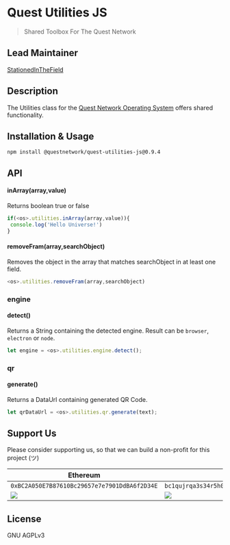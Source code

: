 # Quest Utilities JS
> Shared Toolbox For The Quest Network

## Lead Maintainer

[StationedInTheField](https://github.com/StationedInTheField)

## Description

The Utilities class for the [Quest Network Operating System](https://github.com/QuestNetwork/quest-os-js) offers shared functionality.

## Installation & Usage
```
npm install @questnetwork/quest-utilities-js@0.9.4
```

## API

#### inArray(array,value)

Returns boolean true or false
```javascript
if(<os>.utilities.inArray(array,value)){
 console.log('Hello Universe!')
}
```

#### removeFram(array,searchObject)

Removes the object in the array that matches searchObject in at least one field.
```javascript
<os>.utilities.removeFram(array,searchObject)
```

### engine

#### detect()

Returns a String containing the detected engine. Result can be `browser`, `electron` or `node`.
```javascript
let engine = <os>.utilities.engine.detect();
```

### qr

#### generate()

Returns a DataUrl containing generated QR Code.
```javascript
let qrDataUrl = <os>.utilities.qr.generate(text);
```



## Support Us
Please consider supporting us, so that we can build a non-profit for this project (ツ)

| Ethereum| Bitcoin |
|---|---|
| `0xBC2A050E7B87610Bc29657e7e7901DdBA6f2D34E` | `bc1qujrqa3s34r5h0exgmmcuf8ejhyydm8wwja4fmq`   |
|  <img src="https://github.com/QuestNetwork/qDesk/raw/master/doc/images/eth-qr.png" >   | <img src="https://github.com/QuestNetwork/qDesk/raw/master/doc/images/btc-qr.png" > |

## License

GNU AGPLv3
